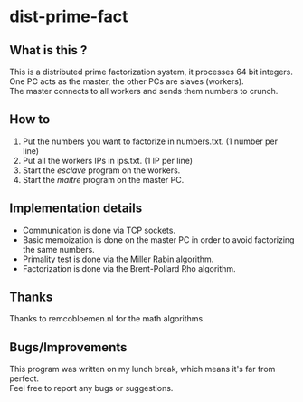 dist-prime-fact
===============
  
## What is this ?

This is a distributed prime factorization system, it processes 64 bit integers.  
One PC acts as the master, the other PCs are slaves (workers).  
The master connects to all workers and sends them numbers to crunch.


## How to

1. Put the numbers you want to factorize in numbers.txt. (1 number per line)  
2. Put all the workers IPs in ips.txt. (1 IP per line)  
3. Start the *esclave* program on the workers.  
4. Start the *maitre* program on the master PC.  

## Implementation details
* Communication is done via TCP sockets.
* Basic memoization is done on the master PC in order to avoid factorizing the same numbers.
* Primality test is done via the Miller Rabin algorithm.
* Factorization is done via the Brent-Pollard Rho algorithm.


## Thanks

Thanks to remcobloemen.nl for the math algorithms.

## Bugs/Improvements

This program was written on my lunch break, which means it's far from perfect.  
Feel free to report any bugs or suggestions.
